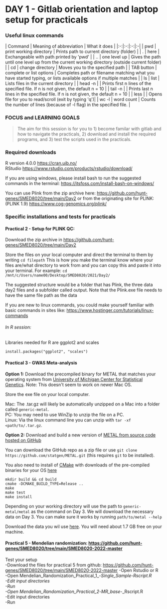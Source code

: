 # DAY 1 - Gitlab orientation and laptop setup for practicals

### Useful linux commands

| Command | Meaning of abbreviation | What it does |
|:-:|:-:|:-:|:-|
| pwd | print working directory | Prints path to current directory (folder) |
| . | here | Exchangeable with path printed by 'pwd' |
| .. | one level up | Gives the path until one level up from the current working directory (outside current folder) |
| cd <path> | change directory | Moves you to the specified path |
| TAB button |  complete or list options | Completes path or filename matching what you have started typing, or lists available options if multiple matches |
| ls | list | Lists files in the current directory |
| head -n <file> | | Prints first n lines of the specified file. If n is not given, the default n = 10 |
| tail -n <file> | | Prints last n lines in the specified file. If n is not given, the default n = 10 |
| less <file> | | Opens file for you to read/scroll (exit by typing 'q')|
| wc -l <file> | word count | Counts the number of lines (because of -l flag) in the specified file. |



### FOCUS and LEARNING GOALS
> The aim for this session is for you to 1) become familar with gitlab and how to navigate the practicals, 2) 
> download and install the required programs, and 3) test the scripts used in the practicals.

### Required downloads   

R version 4.0.0 https://cran.uib.no/   
RStudio https://www.rstudio.com/products/rstudio/download/   

If you are using windows, please install bash to run the suggested commands in the terminal:
https://itsfoss.com/install-bash-on-windows/   

You can use Plink from the zip archive here: https://github.com/hunt-genes/SMED8020/tree/main/Day2 
or from the originating site for PLINK: (PLINK 1.9) https://www.cog-genomics.org/plink/ 

### Specific installations and tests for practicals

#### Practical 2 - Setup for PLINK QC: 

Download the zip archive in https://github.com/hunt-genes/SMED8020/tree/main/Day2

Store the files on your local computer and direct the terminal to them by writing ```cd filepath```
This is how you make the terminal know where your files are/what directory to work from
and you can copy this and paste it into your terminal.
For example:
```cd /mnt/c/Users/name00/Desktop/SMED8020/2021/Day2/```

The suggested structure would be a folder that has Plink, the three data day2 files and a subfolder called output.
Note that the Plink.exe file needs to have the same file path as the data

If you are new to linux commands, you could make yourself familiar with basic commands in sites like: https://www.hostinger.com/tutorials/linux-commands

###### In R session:
Libraries needed for R are ggplot2 and scales   

```
install.packages("ggplot2", "scales")
```
#### Practical 3 - GWAS Meta-analysis

**Option 1:** Download the precompiled binary for METAL that matches your operating system from [University of Michigan Center for Statistical Genetics](http://csg.sph.umich.edu/abecasis/metal/download/).
Note: This doesn't seem to work on newer Mac OS. 

Store the exe file on your local computer. 

Mac: The .tar.gz will likely be automatically unzipped on a Mac into a folder called `generic-metal`.   
PC: You may need to use WinZip to unzip the file on a PC.  
Linux: Via the linux command line you can unzip with `tar -xf <path/to/.tar.gz`.  


**Option 2:** Download and build a new version of [METAL from source code hosted on GitHub](https://github.com/statgen/METAL)

You can download the GitHub repo as a zip file or use `git clone https://github.com/statgen/METAL.git` (this requires `git` to be installed).

You also need to install of [CMake](https://cmake.org/install/) with downloads of the pre-compiled binaries for your OS [here](https://cmake.org/download/)

```
mkdir build && cd build
cmake -DCMAKE_BUILD_TYPE=Release ..
make
make test
make install
```

Depending on your working directory will use the path to `generic-metal/metal` as the command on Day 3. We will download the necessary data on Day 3.
You can make sure it works by running `path/to/metal --help`

Download the data you wil use [here](https://ntnu.box.com/s/rvytm8ymd8iple8negy8ix8x5vp7qs9a). You will need about 1.7 GB free on your machine.

#### Practical 5 - Mendelian randomization: https://github.com/hunt-genes/SMED8020/tree/main/SMED8020-2022-master

Test your setup   
-Download the files for practical 5 from github: https://github.com/hunt-genes/SMED8020/tree/main/SMED8020-2022-master 
-Open Rstudio or R   
-Open  Mendelian_Randomization_Practical_1_-_Single_Sample_-_Rscript.R   
-Edit input directories   
-Run   
-Open  Mendelian_Randomization_Practical_2_-_MR_base_-_Rscript.R   
-Edit input directories   
-Run   
